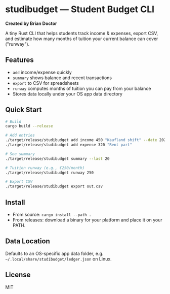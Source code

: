 # studibudget — Student Budget CLI

**Created by Brian Doctor**

A tiny Rust CLI that helps students track income & expenses, export CSV, and estimate how many months of tuition your current balance can cover ("runway").

## Features
- `add` income/expense quickly
- `summary` shows balance and recent transactions
- `export` to CSV for spreadsheets
- `runway` computes months of tuition you can pay from your balance
- Stores data locally under your OS app data directory

## Quick Start
```bash
# Build
cargo build --release

# Add entries
./target/release/studibudget add income 450 "Kaufland shift" --date 2025-10-20
./target/release/studibudget add expense 320 "Rent part"

# See summary
./target/release/studibudget summary --last 20

# Tuition runway (e.g., €250/month)
./target/release/studibudget runway 250

# Export CSV
./target/release/studibudget export out.csv
```

## Install
- From source: `cargo install --path .`
- From releases: download a binary for your platform and place it on your PATH.

## Data Location
Defaults to an OS-specific app data folder, e.g. `~/.local/share/studibudget/ledger.json` on Linux.

## License
MIT
